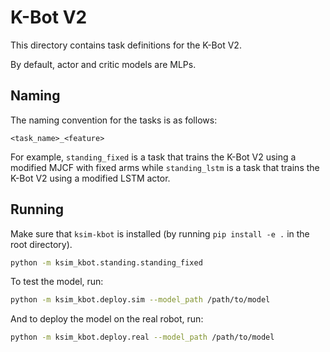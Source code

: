 # K-Bot V2 

This directory contains task definitions for the K-Bot V2.

By default, actor and critic models are MLPs.

## Naming

The naming convention for the tasks is as follows:

```
<task_name>_<feature>
```

For example, `standing_fixed` is a task that trains the K-Bot V2 using a modified MJCF with fixed arms while `standing_lstm` is a task that trains the K-Bot V2 using a modified LSTM actor.



## Running

Make sure that `ksim-kbot` is installed (by running `pip install -e .` in the root directory).

```bash
python -m ksim_kbot.standing.standing_fixed
``` 

To test the model, run:

```bash
python -m ksim_kbot.deploy.sim --model_path /path/to/model
```

And to deploy the model on the real robot, run:

```bash
python -m ksim_kbot.deploy.real --model_path /path/to/model
```






